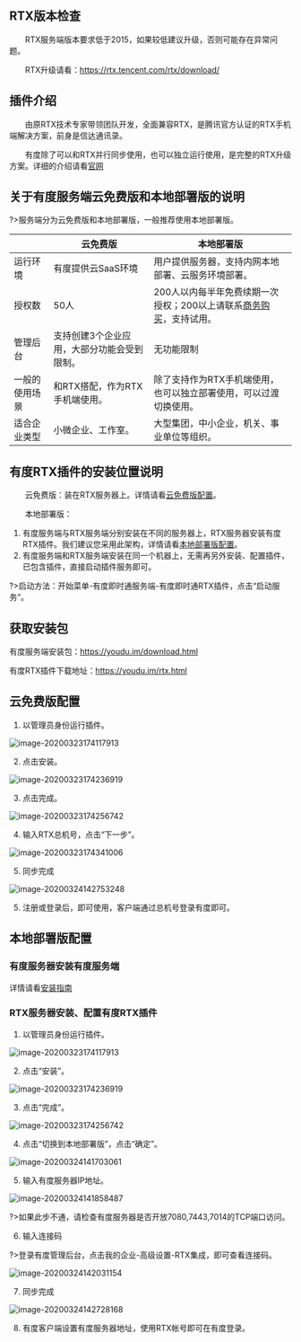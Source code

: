 ## RTX版本检查

　　RTX服务端版本要求低于2015，如果较低建议升级，否则可能存在异常问题。

　　RTX升级请看：https://rtx.tencent.com/rtx/download/
　　
## 插件介绍

　　由原RTX技术专家带领团队开发，全面兼容RTX，是腾讯官方认证的RTX手机端解决方案，前身是信达通讯录。

　　有度除了可以和RTX并行同步使用，也可以独立运行使用，是完整的RTX升级方案。详细的介绍请看[官网](https://youdu.im)

## 关于有度服务端云免费版和本地部署版的说明

?>服务端分为云免费版和本地部署版，一般推荐使用本地部署版。

|                | 云免费版                                    | 本地部署版                                                   |
| -------------- | ------------------------------------------- | ------------------------------------------------------------ |
| 运行环境       | 有度提供云SaaS环境                          | 用户提供服务器，支持内网本地部署、云服务环境部署。           |
| 授权数         | 50人                                        | 200人以内每半年免费续期一次授权；200以上请联系[商务购买](https://youdu.im/contact.html)，支持试用。 |
| 管理后台       | 支持创建3个企业应用，大部分功能会受到限制。 | 无功能限制                                                   |
| 一般的使用场景 | 和RTX搭配，作为RTX手机端使用。              | 除了支持作为RTX手机端使用，也可以独立部署使用，可以过渡切换使用。 |
| 适合企业类型   | 小微企业、工作室。                          | 大型集团，中小企业，机关、事业单位等组织。                   |

## 有度RTX插件的安装位置说明

　　云免费版：装在RTX服务器上。详情请看[云免费版配置](#云免费版配置)。　　

　　本地部署版：

1. 有度服务端与RTX服务端分别安装在不同的服务器上，RTX服务器安装有度RTX插件。我们建议您采用此架构，详情请看[本地部署版配置](#本地部署版配置)。
2. 有度服务端和RTX服务端安装在同一个机器上，无需再另外安装、配置插件，已包含插件，直接启动插件服务即可。

?>启动方法：开始菜单-有度即时通服务端-有度即时通RTX插件，点击“启动服务”。

## 获取安装包

有度服务端安装包：https://youdu.im/download.html

有度RTX插件下载地址：https://youdu.im/rtx.html

## 云免费版配置

1. 以管理员身份运行插件。

![image-20200323174117913](image-20200323174117913.png)

2. 点击安装。

![image-20200323174236919](image-20200323174236919.png)

3. 点击完成。

![image-20200323174256742](image-20200323174256742.png)

4. 输入RTX总机号，点击“下一步”。

![image-20200323174341006](image-20200323174341006.png)

5. 同步完成

![image-20200324142753248](image-20200324142753248.png)

5. 注册或登录后，即可使用，客户端通过总机号登录有度即可。

## 本地部署版配置

### 有度服务器安装有度服务端

   详情请看[安装指南](admin/server_install/server_install)

### RTX服务器安装、配置有度RTX插件

1. 以管理员身份运行插件。

![image-20200323174117913](image-20200323174117913.png)

2. 点击“安装”。

![image-20200323174236919](image-20200323174236919.png)

3. 点击“完成”。

![image-20200323174256742](image-20200323174256742.png)

4. 点击“切换到本地部署版”，点击“确定”。

![image-20200324141703061](image-20200324141703061.png)

5. 输入有度服务器IP地址。

![image-20200324141858487](image-20200324141858487.png)

?>如果此步不通，请检查有度服务器是否开放7080,7443,7014的TCP端口访问。

6. 输入连接码

?>登录有度管理后台，点击我的企业-高级设置-RTX集成，即可查看连接码。

![image-20200324142031154](image-20200324142031154.png)

7. 同步完成

![image-20200324142728168](image-20200324142728168.png)

8. 有度客户端设置有度服务器地址，使用RTX帐号即可在有度登录。
